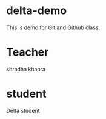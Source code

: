 # delta-demo
This is demo for Git and Github class.

# Teacher
shradha khapra
# student
Delta student
